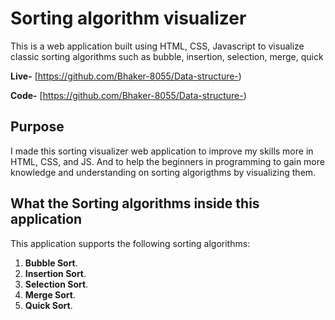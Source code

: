 # Sorting algorithm visualizer

This is a web application built using HTML, CSS, Javascript to visualize classic sorting algorithms such as bubble, insertion, selection, merge, quick 

**Live-** [https://github.com/Bhaker-8055/Data-structure-) 

**Code-** [https://github.com/Bhaker-8055/Data-structure-)

## Purpose

I made this sorting visualizer web application to improve my skills more in
HTML, CSS, and JS. And to help the beginners in programming to gain more knowledge and understanding on sorting algorigthms by visualizing them.

## What the Sorting algorithms inside this application

This application supports the following sorting algorithms:

1. **Bubble Sort**.
2. **Insertion Sort**.
3. **Selection Sort**.
4. **Merge Sort**.
5. **Quick Sort**.
